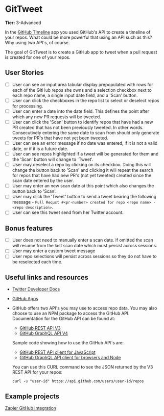 # GitTweet

**Tier:** 3-Advanced

In the [GitHub Timeline](./GitHub-Timeline-App.md) app you used GitHub's API to
create a timeline of your repos. What could be more powerful that using an API
such as this? Why using two API's, of course.

The goal of GitTweet is to create a GitHub app to tweet when a pull request
is created for one of your repos. 

## User Stories

-   [ ] User can see an input area tabular display prepopulated with rows for 
each of the GitHub repos she owns and a selection checkbox next to each repo 
name, a single input date field, and a 'Scan' button.
-   [ ] User can click the checkboxes in the repo list to select or deselect
repos for processing.
-   [ ] User can enter a date into the date field. This defines the point after
which any new PR requests will be tweeted.
-   [ ] User can click the 'Scan' button to identify repos that have had a new
PR created that has not been previously tweeted. In other words. Consecutively
entering the same date to scan from should only generate tweets for PR's that
have not yet been tweeted.
-   [ ] User can see an error message if no date was entered, if it is not a
valid date, or if it is a future date.
-   [ ] User can see repos highlighted if a tweet will be generated for them
and the 'Scan' button will change to 'Tweet'.
-   [ ] User may deselect a repo by clicking on its checkbox. Doing this will
change the button back to 'Scan' and clicking it will repeat the search for
repos that have had new PR's (not yet tweeted) created since the scan date 
entered by the user.
-   [ ] User may enter an new scan date at this point which also changes the
button back to 'Scan'.
-   [ ] User may click the 'Tweet' button to send a tweet bearing the following
message - `Pull Requst #<pr-number> created for repo <repo name> - <repo description>`.
-   [ ] User can see this tweet send from her Twitter account.

## Bonus features

-   [ ] User does not need to manually enter a scan date. If omitted the scan
will resume from the last scan date which must persist across sessions.
-   [ ] User may enter a custom tweet message
-   [ ] User repo selections will persist across sessions so they do not have 
to be reselected each time.

## Useful links and resources

- [Twitter Developer Docs](https://developer.twitter.com/en.html)
- [GitHub Apps](https://developer.github.com/apps//)
- GitHub offers two API's you may use to access repo data. You may also choose
  to use an NPM package to access the GitHub API. Documentation for the GitHub 
  API can be found at:

  -   [GitHub REST API V3](https://developer.github.com/v3/)
  -   [GitHub GraphQL API V4](https://developer.github.com/v4/)

  Sample code showing how to use the GitHub API's are:

  -   [GitHub REST API client for JavaScript ](https://github.com/octokit/rest.js/)
  -   [GitHub GraphQL API client for browsers and Node](https://github.com/octokit/graphql.js)

  You can use this CURL command to see the JSON returned by the V3 REST API for
  your repos:

  ```shell
  curl -u "user-id" https://api.github.com/users/user-id/repos
  ```

## Example projects

[Zapier GitHub Integration](https://zapier.com/apps/github/integrations/twitter)
